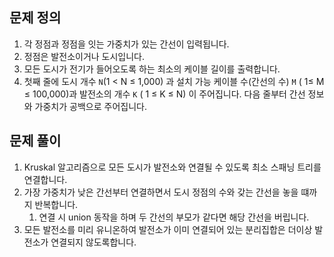 ## 문제 정의

1. 각 정점과 정점을 잇는 가중치가 있는 간선이 입력됩니다.
2. 정점은 발전소이거나 도시입니다.
3. 모든 도시가 전기가 들어오도록 하는 최소의 케이블 길이를 출력합니다.
4. 첫째 줄에 도시 개수 `N`(1 < N ≤ 1,000) 과 설치 가능 케이블 수(간선의 수) `M` ( 1≤ M ≤ 100,000)과 발전소의 개수 `K` ( 1 ≤ K ≤ N) 이 주어집니다. 다음 줄부터 간선 정보와 가중치가 공백으로 주어집니다.

## 문제 풀이

1. Kruskal 알고리즘으로 모든 도시가 발전소와 연결될 수 있도록 최소 스패닝 트리를 연결합니다.
2. 가장 가중치가 낮은 간선부터 연결하면서 도시 정점의 수와 갖는 간선을 놓을 떄까지 반복합니다.
    1. 연결 시 union 동작을 하며 두 간선의 부모가 같다면 해당 간선을 버립니다.
3. 모든 발전소를 미리 유니온하여 발전소가 이미 연결되어 있는 분리집합은 더이상 발전소가 연결되지 않도록합니다.